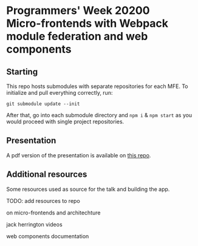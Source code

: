 # Programmers' Week 20200  <br> Micro-frontends with Webpack module federation and web components

## Starting

This repo hosts submodules with separate repositories for each MFE. To initialize and pull everything correctly, run:

```git submodule update --init```

After that, go into each submodule directory and `npm i` & `npm start` as you would proceed with single project repositories.


## Presentation

A pdf version of the presentation is available on [this repo]().


## Additional resources

Some resources used as source for the talk and building the app.

TODO: add resources to repo

on micro-frontends and architechture

jack herrington videos

web components documentation



